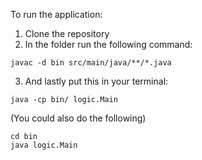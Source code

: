 To run the application:
1. Clone the repository
2. In the folder run the following command:
```
javac -d bin src/main/java/**/*.java
```
3. And lastly put this in your terminal:
```
java -cp bin/ logic.Main
```
(You could also do the following)
```
cd bin
java logic.Main
```
